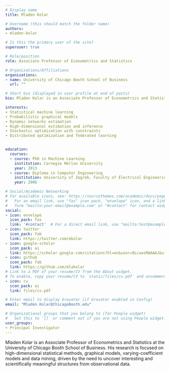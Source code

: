 ```yaml
---
# Display name
title: Mladen Kolar

# Username (this should match the folder name)
authors:
- mladen-kolar

# Is this the primary user of the site?
superuser: true

# Role/position
role: Associate Professor of Econometrics and Statistics

# Organizations/Affiliations
organizations:
- name: University of Chicago Booth School of Business
  url: ""

# Short bio (displayed in user profile at end of posts)
bio: Mladen Kolar is an Associate Professor of Econometrics and Statistics at the University of Chicago Booth School of Business. His research is focused on high-dimensional statistical methods, graphical models, varying-coefficient models and data mining, driven by the need to uncover interesting and scientifically meaningful structures from observational data.

interests:
- Statistical machine learning
- Probabilistic graphical models
- Dynamic networks estimation
- High-dimensional estimation and inference
- Stochastic optimization with constraints
- Distributed optimization and federated learning


education:
  courses:
  - course: PhD in Machine Learning
    institution: Carnegie Mellon University
    year: 2013
  - course: Diploma in Computer Engineering
    institution: University of Zagreb, Faculty of Electrical Engineering and Computing
    year: 2006

# Social/Academic Networking
# For available icons, see: https://sourcethemes.com/academic/docs/page-builder/#icons
#   For an email link, use "fas" icon pack, "envelope" icon, and a link in the
#   form "mailto:your-email@example.com" or "#contact" for contact widget.
social:
- icon: envelope
  icon_pack: fas
  link: '#contact'  # For a direct email link, use "mailto:test@example.org".
- icon: twitter
  icon_pack: fab
  link: https://twitter.com/mkolar
- icon: google-scholar
  icon_pack: ai
  link: https://scholar.google.com/citations?hl=en&user=9LcxwsMAAAAJ&view_op=list_works&sortby=pubdate
- icon: github
  icon_pack: fab
  link: https://github.com/mlakolar
# Link to a PDF of your resume/CV from the About widget.
# To enable, copy your resume/CV to `static/files/cv.pdf` and uncomment the lines below.
- icon: cv
  icon_pack: ai
  link: files/cv.pdf

# Enter email to display Gravatar (if Gravatar enabled in Config)
email: "Mladen.Kolar@ChicagoBooth.edu"

# Organizational groups that you belong to (for People widget)
#   Set this to `[]` or comment out if you are not using People widget.
user_groups:
- Principal Investigator
---
```


Mladen Kolar is an Associate Professor of Econometrics and Statistics at the University of Chicago Booth School of Business. His research is focused on high-dimensional statistical methods, graphical models, varying-coefficient models and data mining, driven by the need to uncover interesting and scientifically meaningful structures from observational data.
